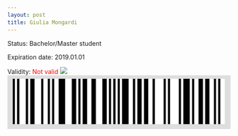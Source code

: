 ```yaml
---
layout: post
title: Giulia Mongardi
---
```


Status: Bachelor/Master student

Expiration date: 2019.01.01

Validity: <font color="red"> Not valid</font> 
![](/members/img/Giulia_Mongardi.png)
![](/members/img/bar.png)
